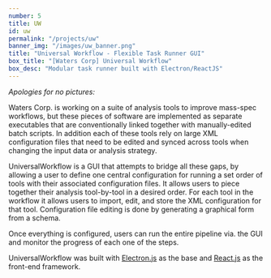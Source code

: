 ```yaml
---
number: 5
title: UW
id: uw
permalink: "/projects/uw"
banner_img: "/images/uw_banner.png"
title: "Universal Workflow - Flexible Task Runner GUI"
box_title: "[Waters Corp] Universal Workflow"
box_desc: "Modular task runner built with Electron/ReactJS"
---
```


_Apologies for no pictures:_

Waters Corp. is working on a suite of analysis tools to improve mass-spec workflows, but these pieces of software are implemented as separate executables that are conventionally linked together with manually-edited batch scripts. In addition each of these tools rely on large XML configuration files that need to be edited and synced across tools when changing the input data or analysis strategy. 

UniversalWorkflow is a GUI that attempts to bridge all these gaps, by allowing a user to define one central configuration for running a set order of tools with their associated configuration files. It allows users to piece together their analysis tool-by-tool in a desired order. For each tool in the workflow it allows users to import, edit, and store the XML configuration for that tool. Configuration file editing is done by generating a graphical form from a schema.

Once everything is configured, users can run the entire pipeline via. the GUI and monitor the progress of each one of the steps. 

UniversalWorkflow was built with [Electron.js](https://electronjs.org/) as the base and [React.js](https://reactjs.org/) as the front-end framework. 

